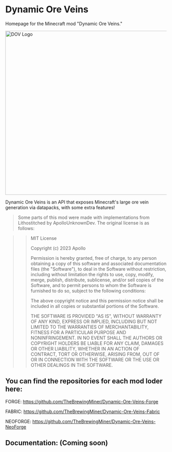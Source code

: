 # Dynamic Ore Veins
Homepage for the Minecraft mod "Dynamic Ore Veins."

<img width="512" height="512" alt="DOV Logo" src="https://github.com/user-attachments/assets/f4154471-da73-4db4-ad11-fdc5d886ce00" />

Dynamic Ore Veins is an API that exposes Minecraft's large ore vein generation via datapacks, with some extra features!

>Some parts of this mod were made with implementations from Lithostitched by ApolloUnknownDev.
>The original license is as follows:

>>MIT License
>>
>>Copyright (c) 2023 Apollo
>>
>>Permission is hereby granted, free of charge, to any person obtaining a copy
>>of this software and associated documentation files (the "Software"), to deal
>>in the Software without restriction, including without limitation the rights
>>to use, copy, modify, merge, publish, distribute, sublicense, and/or sell
>>copies of the Software, and to permit persons to whom the Software is
>>furnished to do so, subject to the following conditions:
>>
>>The above copyright notice and this permission notice shall be included in all
>>copies or substantial portions of the Software.
>>
>>THE SOFTWARE IS PROVIDED "AS IS", WITHOUT WARRANTY OF ANY KIND, EXPRESS OR
>>IMPLIED, INCLUDING BUT NOT LIMITED TO THE WARRANTIES OF MERCHANTABILITY,
>>FITNESS FOR A PARTICULAR PURPOSE AND NONINFRINGEMENT. IN NO EVENT SHALL THE
>>AUTHORS OR COPYRIGHT HOLDERS BE LIABLE FOR ANY CLAIM, DAMAGES OR OTHER
>>LIABILITY, WHETHER IN AN ACTION OF CONTRACT, TORT OR OTHERWISE, ARISING FROM,
>>OUT OF OR IN CONNECTION WITH THE SOFTWARE OR THE USE OR OTHER DEALINGS IN THE
>>SOFTWARE.

## You can find the repositories for each mod loder here:

FORGE:    https://github.com/TheBrewingMiner/Dynamic-Ore-Veins-Forge

FABRIC:   https://github.com/TheBrewingMiner/Dynamic-Ore-Veins-Fabric

NEOFORGE: https://github.com/TheBrewingMiner/Dynamic-Ore-Veins-NeoForge

## Documentation: (Coming soon)
